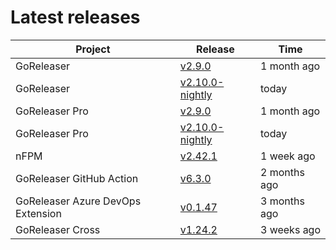 # Latest releases

| Project                           | Release                                                                                         | Time        |
| --------------------------------- | ----------------------------------------------------------------------------------------------- | ----------- |
| GoReleaser | [v2.9.0](https://github.com/goreleaser/goreleaser/releases/tag/v2.9.0) | 1 month ago |
| GoReleaser | [v2.10.0-nightly](https://github.com/goreleaser/goreleaser/releases/tag/nightly) | today |
| GoReleaser Pro | [v2.9.0](https://github.com/goreleaser/goreleaser-pro/releases/tag/v2.9.0) | 1 month ago |
| GoReleaser Pro | [v2.10.0-nightly](https://github.com/goreleaser/goreleaser-pro/releases/tag/nightly) | today |
| nFPM | [v2.42.1](https://github.com/goreleaser/nfpm/releases/tag/v2.42.1) | 1 week ago |
| GoReleaser GitHub Action | [v6.3.0](https://github.com/goreleaser/goreleaser-action/releases/tag/v6.3.0) | 2 months ago |
| GoReleaser Azure DevOps Extension | [v0.1.47](https://github.com/goreleaser/goreleaser-azure-devops-extension/releases/tag/v0.1.47) | 3 months ago |
| GoReleaser Cross | [v1.24.2](https://github.com/goreleaser/goreleaser-cross/releases/tag/v1.24.2) | 3 weeks ago |
